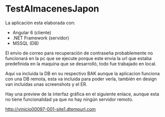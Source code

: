# TestAlmacenesJapon
La aplicación esta elaborada con:
* Angular 6 (cliente)
* .NET Framework (servidor)
* MSSQL (DB)


El envio de correo para recuperación de contraseña probablemente no funcionará en la pc que se ejecute porque este envia la url que estaba predefinida en la maquina que se desarrolló, todo fue trabajado en local.

Aqui va incluida la DB en su respectivo BAK aunque la aplicacion funciona con una DB remota, esta va incluida para poder verla, también en design van incluidas unas screenshots y el ER.

Hay una preview de la interfaz gráfica en el siguiente enlace, aunque esta no tiene funcionalidad ya que no hay ningún servidor remoto.

http://vinicio00097-001-site1.dtempurl.com
